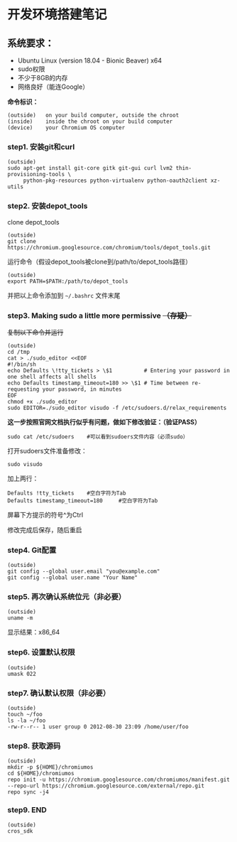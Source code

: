 # 开发环境搭建笔记

## 系统要求：

- Ubuntu Linux (version 18.04 - Bionic Beaver) x64
- sudo权限
- 不少于8GB的内存
- 网络良好（能连Google）

**命令标识：**
```
(outside)	on your build computer, outside the chroot
(inside)	inside the chroot on your build computer
(device)	your Chromium OS computer
```
### step1. 安装git和curl
```
(outside)
sudo apt-get install git-core gitk git-gui curl lvm2 thin-provisioning-tools \
     python-pkg-resources python-virtualenv python-oauth2client xz-utils
```
### step2. 安装depot_tools

clone depot_tools
```
(outside)
git clone https://chromium.googlesource.com/chromium/tools/depot_tools.git
```
运行命令（假设depot_tools被clone到/path/to/depot_tools路径）
```
(outside)
export PATH=$PATH:/path/to/depot_tools
```
并把以上命令添加到 `~/.bashrc` 文件末尾

### step3. Making sudo a little more permissive ~~（存疑）~~

~~复制以下命令并运行~~
```
(outside)
cd /tmp
cat > ./sudo_editor <<EOF
#!/bin/sh
echo Defaults \!tty_tickets > \$1          # Entering your password in one shell affects all shells
echo Defaults timestamp_timeout=180 >> \$1 # Time between re-requesting your password, in minutes
EOF
chmod +x ./sudo_editor
sudo EDITOR=./sudo_editor visudo -f /etc/sudoers.d/relax_requirements
```
**这一步按照官网文档执行似乎有问题，做如下修改验证：（验证PASS）**
```
sudo cat /etc/sudoers    #可以看到sudoers文件内容（必须sudo）
```
打开sudoers文件准备修改：
```
sudo visudo
```
加上两行：
```
Defaults !tty_tickets    #空白字符为Tab
Defaults timestamp_timeout=180     #空白字符为Tab
```
屏幕下方提示的符号^为Ctrl

修改完成后保存，随后重启

### step4. Git配置
```
(outside)
git config --global user.email "you@example.com"
git config --global user.name "Your Name"
```

### step5. 再次确认系统位元（非必要）
```
(outside)
uname -m
```
显示结果：x86_64

### step6. 设置默认权限
```
(outside)
umask 022
```

### step7. 确认默认权限（非必要）
```
(outside)
touch ~/foo
ls -la ~/foo
-rw-r--r-- 1 user group 0 2012-08-30 23:09 /home/user/foo
```

### step8. 获取源码
```
(outside)
mkdir -p ${HOME}/chromiumos
cd ${HOME}/chromiumos
repo init -u https://chromium.googlesource.com/chromiumos/manifest.git --repo-url https://chromium.googlesource.com/external/repo.git
repo sync -j4
```

### step9. END
```
(outside)
cros_sdk
```

